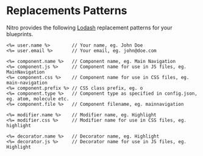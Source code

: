 # Replacements Patterns

Nitro provides the following [Lodash](https://lodash.com/docs#template) replacement patterns for your blueprints. 

```
<%= user.name %>		// Your name, eg. John Doe
<%= user.email %>		// Your email, eg. john@doe.com

<%= component.name %>	// Component name, eg. Main Navigation
<%= component.js %> 	// Component name for use in JS files, eg. MainNavigation
<%= component.css %> 	// Component name for use in CSS files, eg. main-navigation
<%= component.prefix %>	// CSS class prefix, eg. o
<%= component.type %>	// Component type as specified in config.json, eg. atom, molecule etc. 
<%= component.file %>	// Component filename, eg. mainnavigation

<%= modifier.name %>	// Modifier name, eg. Highlight 
<%= modifier.css %> 	// Modifier name for use in CSS files, eg. highlight

<%= decorator.name %>	// Decorator name, eg. Highlight 
<%= decorator.js %> 	// Decorator name for use in JS files, eg. Highlight

```
